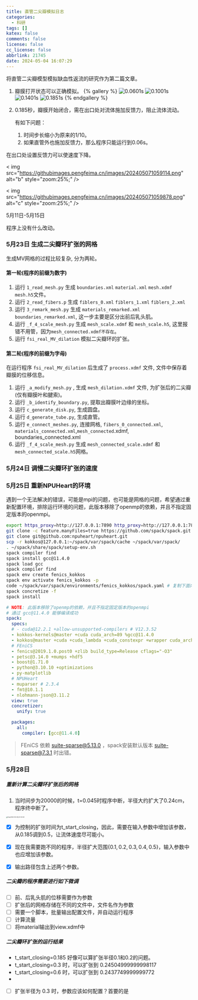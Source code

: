 ```yaml
---
title: 直管二尖瓣模拟日志
categories:
  - 科研
tags: []
katex: false
comments: false
license: false
cc_license: false
abbrlink: 21745
date: 2024-05-04 16:07:29
---
```


将直管二尖瓣模型模拟缺血性返流的研究作为第二篇文章。

<!--more-->

1. 瓣膜打开状态可以正确模拟。
   {% gallery %}
   ![0.0601s](https://githubimages.pengfeima.cn/images/202405041611537.png)
   ![0.1001s](https://githubimages.pengfeima.cn/images/202405041611514.png)
   ![0.1401s](https://githubimages.pengfeima.cn/images/202405041611522.png)
   ![0.1851s](https://githubimages.pengfeima.cn/images/202405041611707.png)
   {% endgallery %} 

2. 0.185秒，瓣膜开始闭合，需在出口处对流体施加反馈力，阻止流体流动。

   有如下问题：

   1. 时间步长缩小为原来的1/10。
   2. 如果直管外也施加反馈力，那么程序只能运行到0.06s。





在出口处设置反馈力可以使速度下降。

< img src="https://githubimages.pengfeima.cn/images/202405071059114.png" alt="b" style="zoom:25%;" />

< img src="https://githubimages.pengfeima.cn/images/202405071059878.png" alt="c" style="zoom:25%;" />





5月11日-5月15日

程序上没有什么改动。





### 5月23日 生成二尖瓣环扩张的网格

生成MV网格的过程比较复杂, 分为两轮。

#### 第一轮(程序的前缀为数字)

1. 运行 `1_read_mesh.py` 生成 `boundaries.xml` `material.xml` `mesh.xdmf` `mesh.h5`文件。
2. 运行 `2_read_fibers.p` 生成 `fiblers_0.xml` `fiblers_1.xml` `fiblers_2.xml`
3. 运行 `3_remark_mesh.py` 生成 `materials_remarked.xml` `boundaries_remarked.xml`, 这一步主要是区分出前后乳头肌。
4. 运行 `_f_4_scale_mesh.py` 生成 `mesh_scale.xdmf` 和 `mesh_scale.h5`, 这里报错不用管，因为`mesh_connected.xdmf不存在`。
5. 运行 `fsi_real_MV_dilation` 模拟二尖瓣环的扩张。

#### 第二轮(程序的前缀为字母)
在运行程序 `fsi_real_MV_dilation` 后生成了 `process.xdmf` 文件, 文件中保存着瓣膜的位移信息。
1. 运行 `_a_modify_mesh.py` , 生成 `mesh_dilation.xdmf` 文件, 为扩张后的二尖瓣(仅有瓣膜叶和腱索)。
2. 运行 `_b_identify_boundary.py`, 提取出瓣膜叶边缘的坐标。
3. 运行 `c_generate_disk.py`, 生成圆盘。
4. 运行 `d_generate_tube.py`, 生成直管。
5. 运行 `e_connect_meshes.py`, 连接网格, `fibers_0_connected.xml`, `materials_connected.xml`,`mesh_connected`.xdmf, boundaries_connected.xml
6. 运行 `_f_4_scale_mesh.py` 生成 `mesh_connected_scale.xdmf` 和 `mesh_connected_scale.h5`网格。



### 5月24日 调慢二尖瓣环扩张的速度



### 5月25日 重新NPUHeart的环境

遇到一个无法解决的错误，可能是mpi的问题，也可能是网格的问题，希望通过重新配置环境，排除运行环境的问题，此版本移除了openmp的依赖，并且不指定固定版本的openmpi。

```bash
export https_proxy=http://127.0.0.1:7890 http_proxy=http://127.0.0.1:7890 all_proxy=socks5://127.0.0.1:7890
git clone -c feature.manyFiles=true https://github.com/spack/spack.git
git clone git@github.com:npuheart/npuheart.git
scp -r kokkos@127.0.0.1:~/spack/var/spack/cache ~/spack/var/spack/
. ~/spack/share/spack/setup-env.sh
spack compiler find
spack install gcc@11.4.0
spack load gcc
spack compiler find
spack env create fenics_kokkos
spack env activate fenics_kokkos -p
code ~/spack/var/spack/environments/fenics_kokkos/spack.yaml # 复制下面内容
spack concretize -f
spack install
```

```yaml
# NOTE: 此版本移除了openmp的依赖，并且不指定固定版本的openmpi
# 通过 gcc@11.4.0 能够编译成功
spack:
  specs:
  # - cuda@12.2.1 +allow-unsupported-compilers # V12.3.52
  - kokkos-kernels@master +cuda cuda_arch=89 %gcc@11.4.0
  - kokkos@master +cuda +cuda_lambda +cuda_constexpr +wrapper cuda_arch=89 cxxstd=20
  # FEniCS
  - fenics@2019.1.0.post0 +zlib build_type=Release cflags="-O3" 
  - petsc@3.14.0 +mumps +hdf5
  - boost@1.71.0
  - python@3.10.10 +optimizations
  - py-matplotlib
  # NPUHeart
  - muparser # 2.3.4
  - fmt@10.1.1
  - nlohmann-json@3.11.2
  view: true
  concretizer:
    unify: true

  packages:
    all:
      compiler: [gcc@11.4.0]
```

> FEniCS 依赖 suite-sparse@5.13.0 ，spack安装默认版本 suite-sparse@7.3.1 时出错。

### 5月28日 

##### 重新计算二尖瓣环扩张后的网格

1. 当时间步为20000的时候，t=0.045时程序中断，半径大约扩大了0.24cm，程序终中断了。

<img src="https://githubimages.pengfeima.cn/images/202405280035858.jpg" alt="Xnip2024-05-28_00-34-53" style="zoom:25%;" />

- [x] 为控制的扩张时间为t_start_closing，因此，需要在输入参数中增加该参数，从0.185调到0.5，让流体速度尽可能小。

- [x] 现在我需要跑不同的程序，半径扩大范围$\{0.1,0.2,0.3,0.4,0.5\}$，输入参数中也应增加该参数。

- [x] 输出路径包含上述两个参数。

##### 二尖瓣的程序需要进行如下微调

- [ ] 前、后乳头肌的位移需要作为参数
- [ ] 扩张后的网格存储在不同的文件中，文件名作为参数
- [ ] 需要一个脚本，批量输出配置文件，并自动运行程序
- [ ] 计算流量
- [ ] 将material输出到view.xdmf中

##### 二尖瓣环扩张的运行结果

- t_start_closing=0.185 好像可以算扩张半径0.1和0.2的问题。
- t_start_closing=0.3 时，可以扩张到 0.24504999999998117
- t_start_closing=0.6 时，可以扩张到 0.2437749999999772
- 
- [ ] 扩张半径为  0.3 时，参数应该如何配置？首要的是
  

